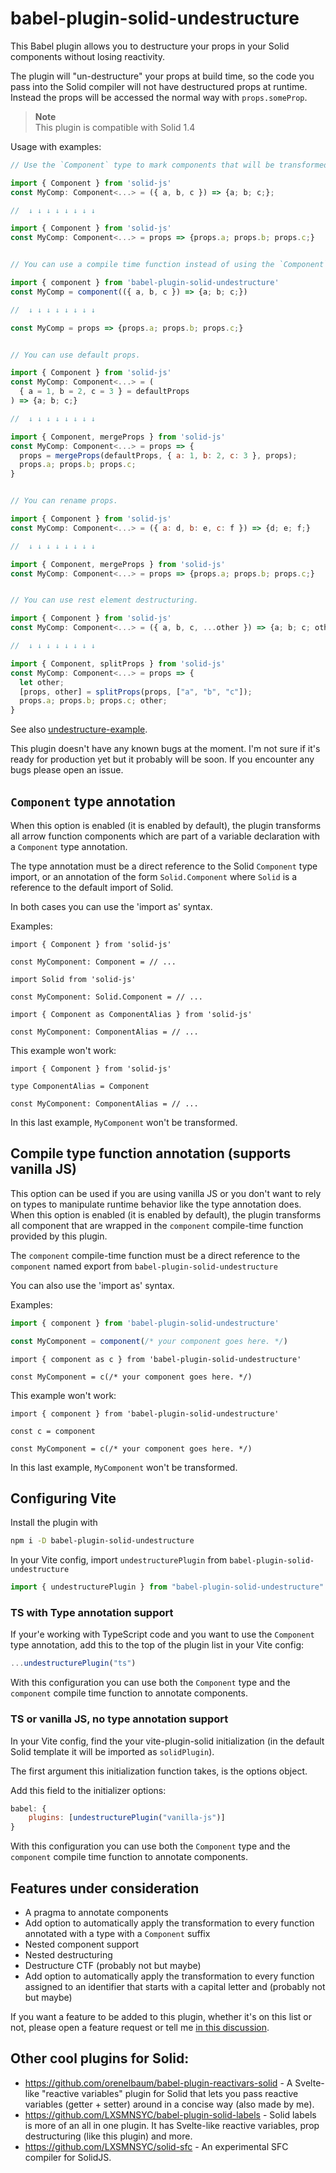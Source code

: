 # babel-plugin-solid-undestructure

This Babel plugin allows you to destructure your props in your Solid components without losing reactivity.

The plugin will "un-destructure" your props at build time, so the code you pass into the Solid compiler will not have destructured props at runtime. Instead the props will be accessed the normal way with `props.someProp`.

> **Note**  
> This plugin is compatible with Solid 1.4

Usage with examples:

```jsx
// Use the `Component` type to mark components that will be transformed by the plugin.

import { Component } from 'solid-js'
const MyComp: Component<...> = ({ a, b, c }) => {a; b; c;};

//  ↓ ↓ ↓ ↓ ↓ ↓ ↓ ↓

import { Component } from 'solid-js'
const MyComp: Component<...> = props => {props.a; props.b; props.c;}


// You can use a compile time function instead of using the `Component` type (works with vanilla JS).

import { component } from 'babel-plugin-solid-undestructure'
const MyComp = component(({ a, b, c }) => {a; b; c;})

//  ↓ ↓ ↓ ↓ ↓ ↓ ↓ ↓

const MyComp = props => {props.a; props.b; props.c;}


// You can use default props.

import { Component } from 'solid-js'
const MyComp: Component<...> = (
  { a = 1, b = 2, c = 3 } = defaultProps
) => {a; b; c;}

//  ↓ ↓ ↓ ↓ ↓ ↓ ↓ ↓

import { Component, mergeProps } from 'solid-js'
const MyComp: Component<...> = props => {
  props = mergeProps(defaultProps, { a: 1, b: 2, c: 3 }, props);
  props.a; props.b; props.c;
}


// You can rename props.

import { Component } from 'solid-js'
const MyComp: Component<...> = ({ a: d, b: e, c: f }) => {d; e; f;}

//  ↓ ↓ ↓ ↓ ↓ ↓ ↓ ↓

import { Component, mergeProps } from 'solid-js'
const MyComp: Component<...> = props => {props.a; props.b; props.c;}


// You can use rest element destructuring.

import { Component } from 'solid-js'
const MyComp: Component<...> = ({ a, b, c, ...other }) => {a; b; c; other;}

//  ↓ ↓ ↓ ↓ ↓ ↓ ↓ ↓

import { Component, splitProps } from 'solid-js'
const MyComp: Component<...> = props => {
  let other;
  [props, other] = splitProps(props, ["a", "b", "c"]);
  props.a; props.b; props.c; other;
}
```

See also [undestructure-example](https://github.com/orenelbaum/undestructure-example).

This plugin doesn't have any known bugs at the moment. I'm not sure if it's ready for production yet but it probably will be soon. If you encounter any bugs please open an issue.


## `Component` type annotation

When this option is enabled (it is enabled by default), the plugin transforms all arrow function components which are part of a variable declaration with a `Component` type annotation.

The type annotation must be a direct reference to the Solid `Component` type import, or an annotation of the form `Solid.Component` where `Solid` is a reference to the default import of Solid.

In both cases you can use the 'import as' syntax.

Examples:

```tsx
import { Component } from 'solid-js'

const MyComponent: Component = // ...
```

```tsx
import Solid from 'solid-js'

const MyComponent: Solid.Component = // ...
```

```tsx
import { Component as ComponentAlias } from 'solid-js'

const MyComponent: ComponentAlias = // ...
```

This example won't work:

```tsx
import { Component } from 'solid-js'

type ComponentAlias = Component

const MyComponent: ComponentAlias = // ...
```

In this last example, `MyComponent` won't be transformed.


## Compile type function annotation (supports vanilla JS)

This option can be used if you are using vanilla JS or you don't want to rely on types to manipulate runtime behavior like the type annotation does.
When this option is enabled (it is enabled by default), the plugin transforms all component that are wrapped in the `component` compile-time function provided by this plugin.

The `component` compile-time function must be a direct reference to the `component` named export from `babel-plugin-solid-undestructure`

You can also use the 'import as' syntax.

Examples:

```jsx
import { component } from 'babel-plugin-solid-undestructure'

const MyComponent = component(/* your component goes here. */)
```

```tsx
import { component as c } from 'babel-plugin-solid-undestructure'

const MyComponent = c(/* your component goes here. */)
```

This example won't work:

```tsx
import { component } from 'babel-plugin-solid-undestructure'

const c = component

const MyComponent = c(/* your component goes here. */)
```

In this last example, `MyComponent` won't be transformed.


## Configuring Vite

Install the plugin with 

```sh
npm i -D babel-plugin-solid-undestructure
```

In your Vite config, import `undestructurePlugin` from `babel-plugin-solid-undestructure`

```js
import { undestructurePlugin } from "babel-plugin-solid-undestructure"
```

### TS with Type annotation support

If your'e working with TypeScript code and you want to use the `Component` type annotation, add this to the top of the plugin list in your Vite config:

```js
...undestructurePlugin("ts")
```

With this configuration you can use both the `Component` type and the `component` compile time function to annotate components.

### TS or vanilla JS, no type annotation support

In your Vite config, find the your vite-plugin-solid initialization (in the default Solid template it will be imported as `solidPlugin`).

The first argument this initialization function takes, is the options object.

Add this field to the initializer options:
```js
babel: {
	plugins: [undestructurePlugin("vanilla-js")]
} 
```

With this configuration you can use both the `Component` type and the `component` compile time function to annotate components.


## Features under consideration

- A pragma to annotate components
- Add option to automatically apply the transformation to every function annotated with a type with a `Component` suffix
- Nested component support
- Nested destructuring
- Destructure CTF (probably not but maybe)
- Add option to automatically apply the transformation to every function assigned to an identifier that starts with a capital letter and  (probably not but maybe)

If you want a feature to be added to this plugin, whether it's on this list or not, please open a feature request or tell me [in this discussion](https://github.com/orenelbaum/babel-plugin-solid-undestructure/discussions/5).


## Other cool plugins for Solid:

- https://github.com/orenelbaum/babel-plugin-reactivars-solid - A Svelte-like "reactive variables" plugin for Solid that lets you pass reactive variables (getter + setter) around in a concise way (also made by me).
- https://github.com/LXSMNSYC/babel-plugin-solid-labels - Solid labels is more of an all in one plugin. It has Svelte-like reactive variables, prop destructuring (like this plugin) and more.
- https://github.com/LXSMNSYC/solid-sfc - An experimental SFC compiler for SolidJS.

